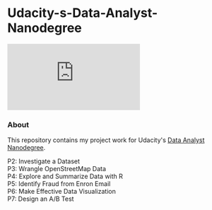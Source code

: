 # Udacity-s-Data-Analyst-Nanodegree


![Certificate](https://raw.githubusercontent.com/tcook1/Udacity-s-Data-Analyst-Nanodegree/certificate.pdf)


### About
This repository contains my project work for Udacity's [Data Analyst Nanodegree](https://www.udacity.com/course/data-analyst-nanodegree--nd002).

P2: Investigate a Dataset<br>
P3: Wrangle OpenStreetMap Data<br>
P4: Explore and Summarize Data with R<br>
P5: Identify Fraud from Enron Email<br>
P6: Make Effective Data Visualization <br>
P7: Design an A/B Test


